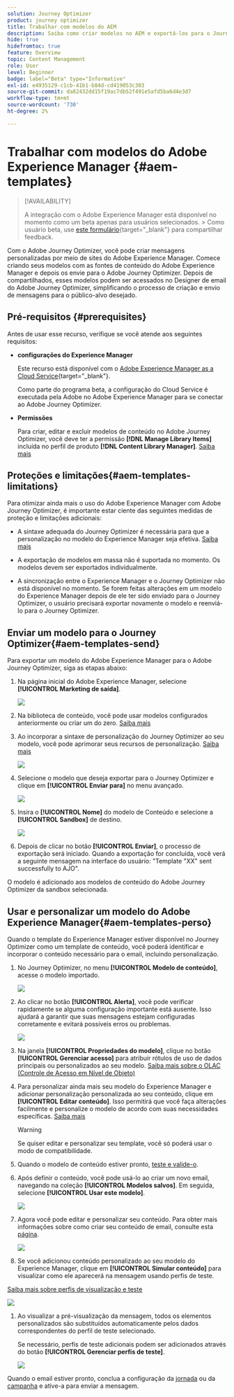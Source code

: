 ```yaml
---
solution: Journey Optimizer
product: journey optimizer
title: Trabalhar com modelos do AEM
description: Saiba como criar modelos no AEM e exportá-los para o Journey Optimizer
hide: true
hidefromtoc: true
feature: Overview
topic: Content Management
role: User
level: Beginner
badge: label="Beta" type="Informative"
exl-id: e4935129-c1cb-41b1-b84d-cd419053c303
source-git-commit: da82432dd15f19ac7db52f491e5afd5ba6d4e3d7
workflow-type: tm+mt
source-wordcount: '730'
ht-degree: 2%

---
```


# Trabalhar com modelos do Adobe Experience Manager {#aem-templates}

>[!AVAILABILITY]
>
>A integração com o Adobe Experience Manager está disponível no momento como um beta apenas para usuários selecionados.
>&#x200B;> Como usuário beta, use [este formulário](https://forms.office.com/pages/responsepage.aspx?id=Wht7-jR7h0OUrtLBeN7O4Wf0cbVTQ3tCpW_unE-w8-JUN1FaNlAzNkhPSUdaSkJXVFRCNTRJNVRFSy4u){target="_blank"} para compartilhar feedback.

Com o Adobe Journey Optimizer, você pode criar mensagens personalizadas por meio de sites do Adobe Experience Manager. Comece criando seus modelos com as fontes de conteúdo do Adobe Experience Manager e depois os envie para o Adobe Journey Optimizer. Depois de compartilhados, esses modelos podem ser acessados no Designer de email do Adobe Journey Optimizer, simplificando o processo de criação e envio de mensagens para o público-alvo desejado.

## Pré-requisitos {#prerequisites}

Antes de usar esse recurso, verifique se você atende aos seguintes requisitos:

* **configurações do Experience Manager**

  Este recurso está disponível com o [Adobe Experience Manager as a Cloud Service](https://experienceleague.adobe.com/docs/experience-manager-cloud-service/content/overview/introduction.html?lang=pt-BR){target="_blank"}.

  Como parte do programa beta, a configuração do Cloud Service é executada pela Adobe no Adobe Experience Manager para se conectar ao Adobe Journey Optimizer.

* **Permissões**

  Para criar, editar e excluir modelos de conteúdo no Adobe Journey Optimizer, você deve ter a permissão **[!DNL Manage Library Items]** incluída no perfil de produto **[!DNL Content Library Manager]**. [Saiba mais](../administration/ootb-product-profiles.md#content-library-manager)

## Proteções e limitações{#aem-templates-limitations}

Para otimizar ainda mais o uso do Adobe Experience Manager com Adobe Journey Optimizer, é importante estar ciente das seguintes medidas de proteção e limitações adicionais:

* A sintaxe adequada do Journey Optimizer é necessária para que a personalização no modelo do Experience Manager seja efetiva. [Saiba mais](../personalization/personalization-syntax.md)

* A exportação de modelos em massa não é suportada no momento. Os modelos devem ser exportados individualmente.

* A sincronização entre o Experience Manager e o Journey Optimizer não está disponível no momento. Se forem feitas alterações em um modelo do Experience Manager depois de ele ter sido enviado para o Journey Optimizer, o usuário precisará exportar novamente o modelo e reenviá-lo para o Journey Optimizer.

## Enviar um modelo para o Journey Optimizer{#aem-templates-send}

Para exportar um modelo do Adobe Experience Manager para o Adobe Journey Optimizer, siga as etapas abaixo:

1. Na página inicial do Adobe Experience Manager, selecione **[!UICONTROL Marketing de saída]**.

   ![](assets/aem-outbound-menu.png)

1. Na biblioteca de conteúdo, você pode usar modelos configurados anteriormente ou criar um do zero. [Saiba mais](https://experienceleague.adobe.com/docs/experience-manager-65/authoring/authoring/managing-pages.html#creating-a-new-page)

1. Ao incorporar a sintaxe de personalização do Journey Optimizer ao seu modelo, você pode aprimorar seus recursos de personalização. [Saiba mais](../personalization/personalization-syntax.md)

   ![](assets/aem_ajo_4.png)

1. Selecione o modelo que deseja exportar para o Journey Optimizer e clique em **[!UICONTROL Enviar para]** no menu avançado.

   ![](assets/aem-advanced-menu.png)

1. Insira o **[!UICONTROL Nome]** do modelo de Conteúdo e selecione a **[!UICONTROL Sandbox]** de destino.

   ![](assets/aem-send-template-settings.png)

1. Depois de clicar no botão **[!UICONTROL Enviar]**, o processo de exportação será iniciado. Quando a exportação for concluída, você verá a seguinte mensagem na interface do usuário: &quot;Template &quot;XX&quot; sent successfully to AJO&quot;.

O modelo é adicionado aos modelos de conteúdo do Adobe Journey Optimizer da sandbox selecionada.

## Usar e personalizar um modelo do Adobe Experience Manager{#aem-templates-perso}

Quando o template do Experience Manager estiver disponível no Journey Optimizer como um template de conteúdo, você poderá identificar e incorporar o conteúdo necessário para o email, incluindo personalização.

1. No Journey Optimizer, no menu **[!UICONTROL Modelo de conteúdo]**, acesse o modelo importado.

   ![](assets/aem_ajo_1.png)

1. Ao clicar no botão **[!UICONTROL Alerta]**, você pode verificar rapidamente se alguma configuração importante está ausente. Isso ajudará a garantir que suas mensagens estejam configuradas corretamente e evitará possíveis erros ou problemas.

   ![](assets/aem_ajo_2.png)

1. Na janela **[!UICONTROL Propriedades do modelo]**, clique no botão **[!UICONTROL Gerenciar acesso]** para atribuir rótulos de uso de dados principais ou personalizados ao seu modelo. [Saiba mais sobre o OLAC (Controle de Acesso em Nível de Objeto)](../administration/object-based-access.md)

1. Para personalizar ainda mais seu modelo do Experience Manager e adicionar personalização personalizada ao seu conteúdo, clique em **[!UICONTROL Editar conteúdo]**. Isso permitirá que você faça alterações facilmente e personalize o modelo de acordo com suas necessidades específicas. [Saiba mais](../email/get-started-email-design.md)

   >[!WARNING]
   >
   > Se quiser editar e personalizar seu template, você só poderá usar o modo de compatibilidade.

1. Quando o modelo de conteúdo estiver pronto, [teste e valide-o](../content-management/content-templates.md#test-template).

1. Após definir o conteúdo, você pode usá-lo ao criar um novo email, navegando na coleção **[!UICONTROL Modelos salvos]**. Em seguida, selecione **[!UICONTROL Usar este modelo]**.

   ![](assets/aem_ajo_3.png)

1. Agora você pode editar e personalizar seu conteúdo. Para obter mais informações sobre como criar seu conteúdo de email, consulte esta [página](../email/content-from-scratch.md).

   ![](assets/aem_ajo_5.png)

1. Se você adicionou conteúdo personalizado ao seu modelo do Experience Manager, clique em **[!UICONTROL Simular conteúdo]** para visualizar como ele aparecerá na mensagem usando perfis de teste.

[Saiba mais sobre perfis de visualização e teste](../content-management/preview-test.md)

   ![](assets/aem_ajo_6.png)

1. Ao visualizar a pré-visualização da mensagem, todos os elementos personalizados são substituídos automaticamente pelos dados correspondentes do perfil de teste selecionado.

   Se necessário, perfis de teste adicionais podem ser adicionados através do botão **[!UICONTROL Gerenciar perfis de teste]**.

   ![](assets/aem_ajo_7.png)

Quando o email estiver pronto, conclua a configuração da [jornada](../building-journeys/journey-gs.md) ou da [campanha](../campaigns/create-campaign.md) e ative-a para enviar a mensagem.
